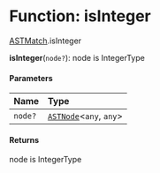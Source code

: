 # Function: isInteger

[ASTMatch](/en/auto-docs/variable-plugin/modules/ASTMatch.md).isInteger

**isInteger**(`node?`): node is IntegerType

#### Parameters

| Name | Type |
| :------ | :------ |
| `node?` | [`ASTNode`](/en/auto-docs/variable-plugin/classes/ASTNode.md)<`any`, `any`> |

#### Returns

node is IntegerType
